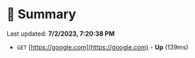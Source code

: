 # 📖 Summary
Last updated: **7/2/2023, 7:20:38 PM**

- `GET` [https://google.com](https://google.com) - **Up** (139ms)
